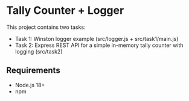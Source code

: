 # Tally Counter + Logger


This project contains two tasks:


- Task 1: Winston logger example (src/logger.js + src/task1/main.js)
- Task 2: Express REST API for a simple in-memory tally counter with logging (src/task2)


## Requirements


- Node.js 18+
- npm

